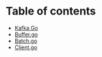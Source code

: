 # Table of contents

* [Kafka Go](README.md)
* [Buffer.go](batch.go.md)
* [Batch.go](batch.go-1.md)
* [Client.go](client.go.md)

